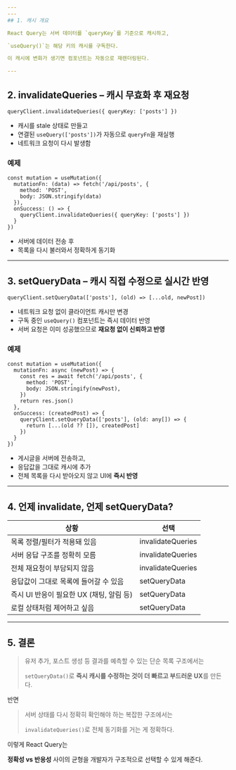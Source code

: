 ```yaml
---
---
## 1. 캐시 개요

React Query는 서버 데이터를 `queryKey`를 기준으로 캐시하고,

`useQuery()`는 해당 키의 캐시를 구독한다.

이 캐시에 변화가 생기면 컴포넌트는 자동으로 재렌더링된다.

---
```


## 2. invalidateQueries – 캐시 무효화 후 재요청

```tsx
queryClient.invalidateQueries({ queryKey: ['posts'] })

```

- 캐시를 stale 상태로 만들고
- 연결된 `useQuery(['posts'])`가 자동으로 `queryFn`을 재실행
- 네트워크 요청이 다시 발생함

### 예제

```tsx
const mutation = useMutation({
  mutationFn: (data) => fetch('/api/posts', {
    method: 'POST',
    body: JSON.stringify(data)
  }),
  onSuccess: () => {
    queryClient.invalidateQueries({ queryKey: ['posts'] })
  }
})

```

- 서버에 데이터 전송 후
- 목록을 다시 불러와서 정확하게 동기화

---

## 3. setQueryData – 캐시 직접 수정으로 실시간 반영

```tsx
queryClient.setQueryData(['posts'], (old) => [...old, newPost])

```

- 네트워크 요청 없이 클라이언트 캐시만 변경
- 구독 중인 `useQuery()` 컴포넌트는 즉시 데이터 반영
- 서버 요청은 이미 성공했으므로 **재요청 없이 신뢰하고 반영**

### 예제

```tsx
const mutation = useMutation({
  mutationFn: async (newPost) => {
    const res = await fetch('/api/posts', {
      method: 'POST',
      body: JSON.stringify(newPost),
    })
    return res.json()
  },
  onSuccess: (createdPost) => {
    queryClient.setQueryData(['posts'], (old: any[]) => {
      return [...(old ?? []), createdPost]
    })
  }
})

```

- 게시글을 서버에 전송하고,
- 응답값을 그대로 캐시에 추가
- 전체 목록을 다시 받아오지 않고 UI에 **즉시 반영**

---

## 4. 언제 invalidate, 언제 setQueryData?

|상황|선택|
|---|---|
|목록 정렬/필터가 적용돼 있음|invalidateQueries|
|서버 응답 구조를 정확히 모름|invalidateQueries|
|전체 재요청이 부담되지 않음|invalidateQueries|
|응답값이 그대로 목록에 들어갈 수 있음|setQueryData|
|즉시 UI 반응이 필요한 UX (채팅, 알림 등)|setQueryData|
|로컬 상태처럼 제어하고 싶음|setQueryData|

---

## 5. 결론

> 유저 추가, 포스트 생성 등 결과를 예측할 수 있는 단순 목록 구조에서는
> 
> `setQueryData()`로 **즉시 캐시를 수정하는 것이 더 빠르고 부드러운 UX**를 만든다.

반면

> 서버 상태를 다시 정확히 확인해야 하는 복잡한 구조에서는
> 
> `invalidateQueries()`로 전체 동기화를 거는 게 정확하다.

이렇게 React Query는

**정확성 vs 반응성** 사이의 균형을 개발자가 구조적으로 선택할 수 있게 해준다.